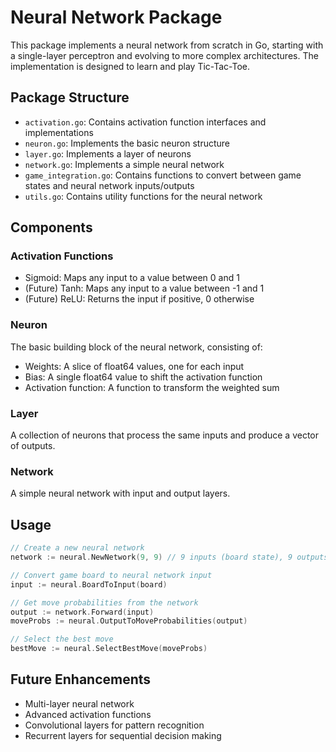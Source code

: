 # Neural Network Package

This package implements a neural network from scratch in Go, starting with a single-layer perceptron and evolving to more complex architectures. The implementation is designed to learn and play Tic-Tac-Toe.

## Package Structure

- `activation.go`: Contains activation function interfaces and implementations
- `neuron.go`: Implements the basic neuron structure
- `layer.go`: Implements a layer of neurons
- `network.go`: Implements a simple neural network
- `game_integration.go`: Contains functions to convert between game states and neural network inputs/outputs
- `utils.go`: Contains utility functions for the neural network

## Components

### Activation Functions
- Sigmoid: Maps any input to a value between 0 and 1
- (Future) Tanh: Maps any input to a value between -1 and 1
- (Future) ReLU: Returns the input if positive, 0 otherwise

### Neuron
The basic building block of the neural network, consisting of:
- Weights: A slice of float64 values, one for each input
- Bias: A single float64 value to shift the activation function
- Activation function: A function to transform the weighted sum

### Layer
A collection of neurons that process the same inputs and produce a vector of outputs.

### Network
A simple neural network with input and output layers.

## Usage

```go
// Create a new neural network
network := neural.NewNetwork(9, 9) // 9 inputs (board state), 9 outputs (move probabilities)

// Convert game board to neural network input
input := neural.BoardToInput(board)

// Get move probabilities from the network
output := network.Forward(input)
moveProbs := neural.OutputToMoveProbabilities(output)

// Select the best move
bestMove := neural.SelectBestMove(moveProbs)
```

## Future Enhancements
- Multi-layer neural network
- Advanced activation functions
- Convolutional layers for pattern recognition
- Recurrent layers for sequential decision making 